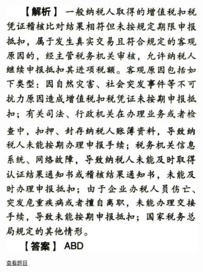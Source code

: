 ![](90a998c8642b437c7eda3a614fe3c802.png)

![](5422bb0b1057b9de1b20348f917afcc6.png)

[查看题目](../C02.增值税.本章真题.md#42-题目)

